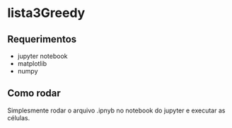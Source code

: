 # lista3Greedy

## Requerimentos

- jupyter notebook
- matplotlib
- numpy

## Como rodar

Simplesmente rodar o arquivo .ipnyb no notebook do jupyter e executar as células.
